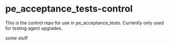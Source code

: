 # pe_acceptance_tests-control

This is the control repo for use in pe_acceptance_tests. Currently only used for testing agent upgrades.

some stuff

